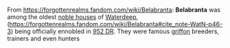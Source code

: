 From https://forgottenrealms.fandom.com/wiki/Belabranta:
**Belabranta** was among the oldest [noble houses](https://forgottenrealms.fandom.com/wiki/Nobility_of_Waterdeep "Nobility of Waterdeep") of [Waterdeep](https://forgottenrealms.fandom.com/wiki/Waterdeep "Waterdeep"),(https://forgottenrealms.fandom.com/wiki/Belabranta#cite_note-WatN-p46-3) being officially ennobled in [952 DR](https://forgottenrealms.fandom.com/wiki/952_DR "952 DR"). They were famous [griffon](https://forgottenrealms.fandom.com/wiki/Griffon "Griffon") breeders, trainers and even hunters